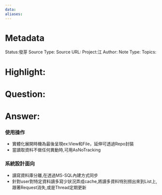 ```yaml
---
data:
aliases:
---
```

# Metadata
Status:發芽
Source Type:
Source URL:
Project:江
Author:
Note Type:
Topics:


# Highlight:
# Question:
# Answer:
### 使用操作
- 實體化展開時機為最後呈現ex:View和File，延伸可透過Repo封裝
- 當讀取資料不做任何異動時,可用AsNoTracking
### 系統設計面向
- 讀寫資料庫分離,在透過MS-SQL內建方式同步
- 針對user對特定資料讀多寫少狀況弄成cache,將讀多資料特別撈出來到List上,跟著Request消失,或是Thread定期更新